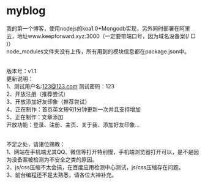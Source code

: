   # myblog
我的第一个博客，使用nodejs的koa1.0+Mongodb实现，另外同时部署在阿里云，地址www.keepforward.xyz:3000（一定要带端口号，因为域名没备案(/ □ \)）
 </br> node_modules文件夹没有上传，所有用到的模块信息都在package.json中。

   </br> 版本号：v1.1
  </br>  更新说明：
   </br> 1、测试用户名:123@123.com&nbsp;测试密码：123
   </br> 2、开放注册（推荐尝试）
   </br> 3、开放添加好友印象（推荐尝试）
   </br> 4、正在制作：首页英文短句1分钟更新一次并且支持增加
   </br> 5、正在制作：文章添加
   </br> 开放功能：登录、注册、主页、关于我、添加好友印象...

   </br> 不足之处，请诸位赐教：
   </br> 1、网站在手机端尤其QQ、微信等打开特别慢，手机端浏览器打开可以，是不是因为没备案被检测为不安全之类的原因。
   </br> 2、js/css压缩不太会搞，在百度应用检测中心测试，js/css压缩存在问题。
   </br> 3、前台编程还不是太熟悉，请各位大神补充。

